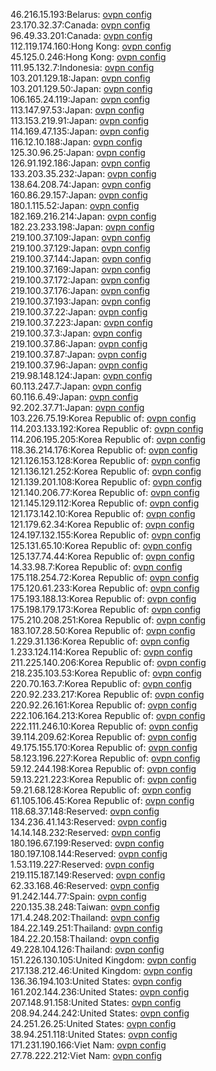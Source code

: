 46.216.15.193:Belarus: [ovpn config](vpn/46_216_15_193.ovpn)  
23.170.32.37:Canada: [ovpn config](vpn/23_170_32_37.ovpn)  
96.49.33.201:Canada: [ovpn config](vpn/96_49_33_201.ovpn)  
112.119.174.160:Hong Kong: [ovpn config](vpn/112_119_174_160.ovpn)  
45.125.0.246:Hong Kong: [ovpn config](vpn/45_125_0_246.ovpn)  
111.95.132.7:Indonesia: [ovpn config](vpn/111_95_132_7.ovpn)  
103.201.129.18:Japan: [ovpn config](vpn/103_201_129_18.ovpn)  
103.201.129.50:Japan: [ovpn config](vpn/103_201_129_50.ovpn)  
106.165.24.119:Japan: [ovpn config](vpn/106_165_24_119.ovpn)  
113.147.97.53:Japan: [ovpn config](vpn/113_147_97_53.ovpn)  
113.153.219.91:Japan: [ovpn config](vpn/113_153_219_91.ovpn)  
114.169.47.135:Japan: [ovpn config](vpn/114_169_47_135.ovpn)  
116.12.10.188:Japan: [ovpn config](vpn/116_12_10_188.ovpn)  
125.30.96.25:Japan: [ovpn config](vpn/125_30_96_25.ovpn)  
126.91.192.186:Japan: [ovpn config](vpn/126_91_192_186.ovpn)  
133.203.35.232:Japan: [ovpn config](vpn/133_203_35_232.ovpn)  
138.64.208.74:Japan: [ovpn config](vpn/138_64_208_74.ovpn)  
160.86.29.157:Japan: [ovpn config](vpn/160_86_29_157.ovpn)  
180.1.115.52:Japan: [ovpn config](vpn/180_1_115_52.ovpn)  
182.169.216.214:Japan: [ovpn config](vpn/182_169_216_214.ovpn)  
182.23.233.198:Japan: [ovpn config](vpn/182_23_233_198.ovpn)  
219.100.37.109:Japan: [ovpn config](vpn/219_100_37_109.ovpn)  
219.100.37.129:Japan: [ovpn config](vpn/219_100_37_129.ovpn)  
219.100.37.144:Japan: [ovpn config](vpn/219_100_37_144.ovpn)  
219.100.37.169:Japan: [ovpn config](vpn/219_100_37_169.ovpn)  
219.100.37.172:Japan: [ovpn config](vpn/219_100_37_172.ovpn)  
219.100.37.176:Japan: [ovpn config](vpn/219_100_37_176.ovpn)  
219.100.37.193:Japan: [ovpn config](vpn/219_100_37_193.ovpn)  
219.100.37.22:Japan: [ovpn config](vpn/219_100_37_22.ovpn)  
219.100.37.223:Japan: [ovpn config](vpn/219_100_37_223.ovpn)  
219.100.37.3:Japan: [ovpn config](vpn/219_100_37_3.ovpn)  
219.100.37.86:Japan: [ovpn config](vpn/219_100_37_86.ovpn)  
219.100.37.87:Japan: [ovpn config](vpn/219_100_37_87.ovpn)  
219.100.37.96:Japan: [ovpn config](vpn/219_100_37_96.ovpn)  
219.98.148.124:Japan: [ovpn config](vpn/219_98_148_124.ovpn)  
60.113.247.7:Japan: [ovpn config](vpn/60_113_247_7.ovpn)  
60.116.6.49:Japan: [ovpn config](vpn/60_116_6_49.ovpn)  
92.202.37.71:Japan: [ovpn config](vpn/92_202_37_71.ovpn)  
103.226.75.19:Korea Republic of: [ovpn config](vpn/103_226_75_19.ovpn)  
114.203.133.192:Korea Republic of: [ovpn config](vpn/114_203_133_192.ovpn)  
114.206.195.205:Korea Republic of: [ovpn config](vpn/114_206_195_205.ovpn)  
118.36.214.176:Korea Republic of: [ovpn config](vpn/118_36_214_176.ovpn)  
121.126.153.128:Korea Republic of: [ovpn config](vpn/121_126_153_128.ovpn)  
121.136.121.252:Korea Republic of: [ovpn config](vpn/121_136_121_252.ovpn)  
121.139.201.108:Korea Republic of: [ovpn config](vpn/121_139_201_108.ovpn)  
121.140.206.77:Korea Republic of: [ovpn config](vpn/121_140_206_77.ovpn)  
121.145.129.112:Korea Republic of: [ovpn config](vpn/121_145_129_112.ovpn)  
121.173.142.10:Korea Republic of: [ovpn config](vpn/121_173_142_10.ovpn)  
121.179.62.34:Korea Republic of: [ovpn config](vpn/121_179_62_34.ovpn)  
124.197.132.155:Korea Republic of: [ovpn config](vpn/124_197_132_155.ovpn)  
125.131.65.10:Korea Republic of: [ovpn config](vpn/125_131_65_10.ovpn)  
125.137.74.44:Korea Republic of: [ovpn config](vpn/125_137_74_44.ovpn)  
14.33.98.7:Korea Republic of: [ovpn config](vpn/14_33_98_7.ovpn)  
175.118.254.72:Korea Republic of: [ovpn config](vpn/175_118_254_72.ovpn)  
175.120.61.233:Korea Republic of: [ovpn config](vpn/175_120_61_233.ovpn)  
175.193.188.13:Korea Republic of: [ovpn config](vpn/175_193_188_13.ovpn)  
175.198.179.173:Korea Republic of: [ovpn config](vpn/175_198_179_173.ovpn)  
175.210.208.251:Korea Republic of: [ovpn config](vpn/175_210_208_251.ovpn)  
183.107.28.50:Korea Republic of: [ovpn config](vpn/183_107_28_50.ovpn)  
1.229.31.136:Korea Republic of: [ovpn config](vpn/1_229_31_136.ovpn)  
1.233.124.114:Korea Republic of: [ovpn config](vpn/1_233_124_114.ovpn)  
211.225.140.206:Korea Republic of: [ovpn config](vpn/211_225_140_206.ovpn)  
218.235.103.53:Korea Republic of: [ovpn config](vpn/218_235_103_53.ovpn)  
220.70.163.7:Korea Republic of: [ovpn config](vpn/220_70_163_7.ovpn)  
220.92.233.217:Korea Republic of: [ovpn config](vpn/220_92_233_217.ovpn)  
220.92.26.161:Korea Republic of: [ovpn config](vpn/220_92_26_161.ovpn)  
222.106.164.213:Korea Republic of: [ovpn config](vpn/222_106_164_213.ovpn)  
222.111.246.10:Korea Republic of: [ovpn config](vpn/222_111_246_10.ovpn)  
39.114.209.62:Korea Republic of: [ovpn config](vpn/39_114_209_62.ovpn)  
49.175.155.170:Korea Republic of: [ovpn config](vpn/49_175_155_170.ovpn)  
58.123.196.227:Korea Republic of: [ovpn config](vpn/58_123_196_227.ovpn)  
59.12.244.198:Korea Republic of: [ovpn config](vpn/59_12_244_198.ovpn)  
59.13.221.223:Korea Republic of: [ovpn config](vpn/59_13_221_223.ovpn)  
59.21.68.128:Korea Republic of: [ovpn config](vpn/59_21_68_128.ovpn)  
61.105.106.45:Korea Republic of: [ovpn config](vpn/61_105_106_45.ovpn)  
118.68.37.148:Reserved: [ovpn config](vpn/118_68_37_148.ovpn)  
134.236.41.143:Reserved: [ovpn config](vpn/134_236_41_143.ovpn)  
14.14.148.232:Reserved: [ovpn config](vpn/14_14_148_232.ovpn)  
180.196.67.199:Reserved: [ovpn config](vpn/180_196_67_199.ovpn)  
180.197.108.144:Reserved: [ovpn config](vpn/180_197_108_144.ovpn)  
1.53.119.227:Reserved: [ovpn config](vpn/1_53_119_227.ovpn)  
219.115.187.149:Reserved: [ovpn config](vpn/219_115_187_149.ovpn)  
62.33.168.46:Reserved: [ovpn config](vpn/62_33_168_46.ovpn)  
91.242.144.77:Spain: [ovpn config](vpn/91_242_144_77.ovpn)  
220.135.38.248:Taiwan: [ovpn config](vpn/220_135_38_248.ovpn)  
171.4.248.202:Thailand: [ovpn config](vpn/171_4_248_202.ovpn)  
184.22.149.251:Thailand: [ovpn config](vpn/184_22_149_251.ovpn)  
184.22.20.158:Thailand: [ovpn config](vpn/184_22_20_158.ovpn)  
49.228.104.126:Thailand: [ovpn config](vpn/49_228_104_126.ovpn)  
151.226.130.105:United Kingdom: [ovpn config](vpn/151_226_130_105.ovpn)  
217.138.212.46:United Kingdom: [ovpn config](vpn/217_138_212_46.ovpn)  
136.36.194.103:United States: [ovpn config](vpn/136_36_194_103.ovpn)  
161.202.144.236:United States: [ovpn config](vpn/161_202_144_236.ovpn)  
207.148.91.158:United States: [ovpn config](vpn/207_148_91_158.ovpn)  
208.94.244.242:United States: [ovpn config](vpn/208_94_244_242.ovpn)  
24.251.26.25:United States: [ovpn config](vpn/24_251_26_25.ovpn)  
38.94.251.118:United States: [ovpn config](vpn/38_94_251_118.ovpn)  
171.231.190.166:Viet Nam: [ovpn config](vpn/171_231_190_166.ovpn)  
27.78.222.212:Viet Nam: [ovpn config](vpn/27_78_222_212.ovpn)  
